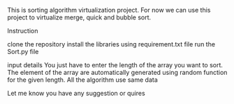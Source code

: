 This is sorting algorithm virtualization project. For now we can use this project to virtualize merge, quick and bubble sort.

Instruction

clone the repository 
install the libraries using requirement.txt file
run the Sort.py file

input details
You just have to enter the length of the array you want to sort. The element of the array are automatically generated using random function for the given length. All the algorithm use same data

Let me know you have any suggestion or quires